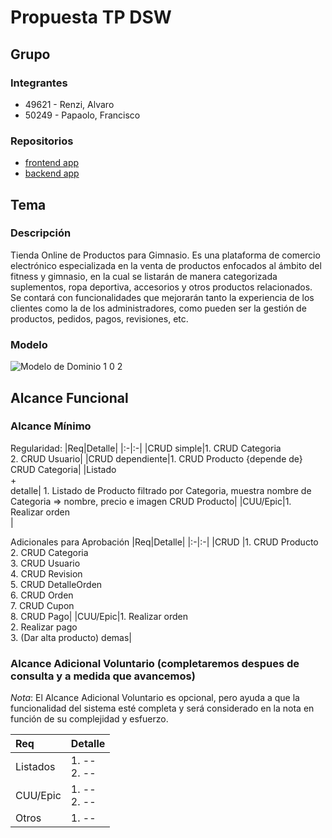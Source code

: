 # Propuesta TP DSW

## Grupo
### Integrantes
* 49621 - Renzi, Alvaro
* 50249 - Papaolo, Francisco

### Repositorios
* [frontend app](https://github.com/AlvaroRen/frontend-tp-dsw-2025.git)
* [backend app](https://github.com/Papaolofran/backend-tp-dsw-2025.git)

## Tema
### Descripción
Tienda Online de Productos para Gimnasio.
Es una plataforma de comercio electrónico especializada en la venta de productos enfocados al ámbito del fitness y gimnasio, en la cual se listarán de manera categorizada suplementos, ropa deportiva, accesorios y otros productos relacionados. Se contará con funcionalidades que mejorarán tanto la experiencia de los clientes como la de los administradores, como pueden ser la gestión de productos, pedidos, pagos, revisiones, etc.

### Modelo
![Modelo de Dominio 1 0 2](https://github.com/user-attachments/assets/7f2393e5-8351-4688-bd5c-67755fb30e37)

## Alcance Funcional 

### Alcance Mínimo

Regularidad:
|Req|Detalle|
|:-|:-|
|CRUD simple|1. CRUD Categoria<br>2. CRUD Usuario|
|CRUD dependiente|1. CRUD Producto {depende de} CRUD Categoria|
|Listado<br>+<br>detalle| 1. Listado de Producto filtrado por Categoria, muestra nombre de Categoria => nombre, precio e imagen CRUD Producto|
|CUU/Epic|1. Realizar orden<br>|


Adicionales para Aprobación
|Req|Detalle|
|:-|:-|
|CRUD |1. CRUD Producto<br>2. CRUD Categoria<br>3. CRUD Usuario<br>4. CRUD Revision<br>5. CRUD DetalleOrden<br>6. CRUD Orden<br>7. CRUD Cupon <br>8. CRUD Pago|
|CUU/Epic|1. Realizar orden<br>2. Realizar pago<br>3. (Dar alta producto) demas|


### Alcance Adicional Voluntario (completaremos despues de consulta y a medida que avancemos)

*Nota*: El Alcance Adicional Voluntario es opcional, pero ayuda a que la funcionalidad del sistema esté completa y será considerado en la nota en función de su complejidad y esfuerzo.

|Req|Detalle|
|:-|:-|
|Listados |1. -- <br>2. --|
|CUU/Epic|1. --<br>2. --|
|Otros|1. --|

